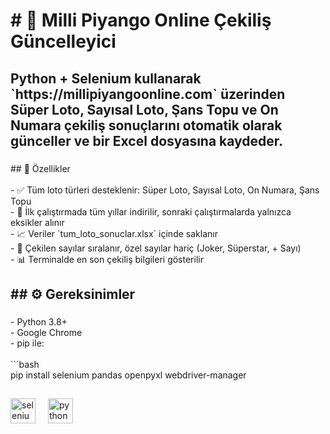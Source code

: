 <h1 align="left"># 🎰 Milli Piyango Online Çekiliş Güncelleyici</h1>

###

<h2 align="left">Python + Selenium kullanarak `https://millipiyangoonline.com` üzerinden Süper Loto, Sayısal Loto, Şans Topu ve On Numara çekiliş sonuçlarını otomatik olarak günceller ve bir Excel dosyasına kaydeder.</h2>

###

<p align="left">## 🚀 Özellikler<br><br>- ✅ Tüm loto türleri desteklenir: Süper Loto, Sayısal Loto, On Numara, Şans Topu<br>- 📅 İlk çalıştırmada tüm yıllar indirilir, sonraki çalıştırmalarda yalnızca eksikler alınır<br>- 📈 Veriler `tum_loto_sonuclar.xlsx` içinde saklanır<br>- 🔢 Çekilen sayılar sıralanır, özel sayılar hariç (Joker, Süperstar, + Sayı)<br>- 📊 Terminalde en son çekiliş bilgileri gösterilir</p>

###

<h2 align="left">## ⚙️ Gereksinimler</h2>

###

<p align="left">- Python 3.8+<br>- Google Chrome<br>- pip ile:<br><br>```bash<br>pip install selenium pandas openpyxl webdriver-manager</p>

###

<h2 align="left"></h2>

###

<div align="left">
  <img src="https://cdn.jsdelivr.net/gh/devicons/devicon/icons/selenium/selenium-original.svg" height="40" alt="selenium logo"  />
  <img width="12" />
  <img src="https://cdn.jsdelivr.net/gh/devicons/devicon/icons/python/python-original.svg" height="40" alt="python logo"  />
</div>

###
